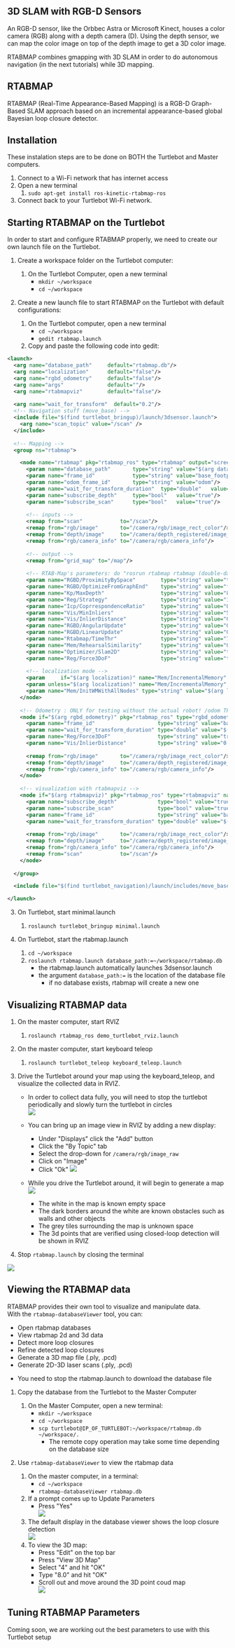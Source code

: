## 3D SLAM with RGB-D Sensors
An RGB-D sensor, like the Orbbec Astra or Microsoft Kinect, houses a color camera (RGB) along with a depth camera (D).
Using the depth sensor, we can map the color image on top of the depth image to get a 3D color image.

RTABMAP combines gmapping with 3D SLAM in order to do autonomous navigation (in the next tutorials) while 3D mapping.

## RTABMAP
RTABMAP (Real-Time Appearance-Based Mapping) is a RGB-D Graph-Based SLAM approach based on an incremental appearance-based global Bayesian loop closure detector.

## Installation
These instalation steps are to be done on BOTH the Turtlebot and Master computers.

1. Connect to a Wi-Fi network that has internet access
2. Open a new terminal
    1. `sudo apt-get install ros-kinetic-rtabmap-ros`
3. Connect back to your Turtlebot Wi-Fi network.

## Starting RTABMAP on the Turtlebot
In order to start and configure RTABMAP properly, we need to create our own launch file on the Turtlebot.

1. Create a workspace folder on the Turtlebot computer:
    1. On the Turtlebot Computer, open a new terminal
        * `mkdir ~/workspace`
        * `cd ~/workspace`

2. Create a new launch file to start RTABMAP on the Turtlebot with default configurations:
    1. On the Turtlebot computer, open a new terminal
        * `cd ~/workspace`
        * `gedit rtabmap.launch`
    2. Copy and paste the following code into gedit:
```xml
<launch>
  <arg name="database_path"     default="rtabmap.db"/>
  <arg name="localization"      default="false"/>
  <arg name="rgbd_odometry"     default="false"/>
  <arg name="args"              default=""/>
  <arg name="rtabmapviz"        default="false"/>
  
  <arg name="wait_for_transform"  default="0.2"/> 
  <!-- Navigation stuff (move_base) -->
  <include file="$(find turtlebot_bringup)/launch/3dsensor.launch">
    <arg name="scan_topic" value="/scan" />
  </include>
  
  <!-- Mapping -->
  <group ns="rtabmap">

    <node name="rtabmap" pkg="rtabmap_ros" type="rtabmap" output="screen" args="$(arg args)">
	  <param name="database_path"       type="string" value="$(arg database_path)"/>
	  <param name="frame_id"            type="string" value="base_footprint"/>
	  <param name="odom_frame_id"       type="string" value="odom"/>
	  <param name="wait_for_transform_duration"  type="double"   value="$(arg wait_for_transform)"/>
	  <param name="subscribe_depth"     type="bool"   value="true"/>
	  <param name="subscribe_scan"      type="bool"   value="true"/>
	
	  <!-- inputs -->
	  <remap from="scan"            to="/scan"/>
	  <remap from="rgb/image"       to="/camera/rgb/image_rect_color"/>
  	  <remap from="depth/image"     to="/camera/depth_registered/image_raw"/>
  	  <remap from="rgb/camera_info" to="/camera/rgb/camera_info"/>
  	  
  	  <!-- output -->
  	  <remap from="grid_map" to="/map"/>
	
	  <!-- RTAB-Map's parameters: do "rosrun rtabmap rtabmap (double-dash)params" to see the list of available parameters. -->
	  <param name="RGBD/ProximityBySpace"        type="string" value="true"/>   <!-- Local loop closure detection (using estimated position) with locations in WM -->
	  <param name="RGBD/OptimizeFromGraphEnd"    type="string" value="false"/>  <!-- Set to false to generate map correction between /map and /odom -->
	  <param name="Kp/MaxDepth"                  type="string" value="8.0"/>
	  <param name="Reg/Strategy"                 type="string" value="1"/>      <!-- Loop closure transformation refining with ICP: 0=Visual, 1=ICP, 2=Visual+ICP -->
	  <param name="Icp/CoprrespondenceRatio"     type="string" value="0.3"/>
	  <param name="Vis/MinInliers"               type="string" value="5"/>      <!-- 3D visual words minimum inliers to accept loop closure -->
	  <param name="Vis/InlierDistance"           type="string" value="0.1"/>    <!-- 3D visual words correspondence distance -->
	  <param name="RGBD/AngularUpdate"           type="string" value="0.436"/>    <!-- Update map only if the robot is moving -->
	  <param name="RGBD/LinearUpdate"            type="string" value="0.5"/>    <!-- Update map only if the robot is moving -->
	  <param name="Rtabmap/TimeThr"              type="string" value="700"/>
	  <param name="Mem/RehearsalSimilarity"      type="string" value="0.30"/>
	  <param name="Optimizer/Slam2D"             type="string" value="true"/>
	  <param name="Reg/Force3DoF"                type="string" value="true"/>   
	  
	  <!-- localization mode -->
	  <param     if="$(arg localization)" name="Mem/IncrementalMemory" type="string" value="false"/>
	  <param unless="$(arg localization)" name="Mem/IncrementalMemory" type="string" value="true"/>
	  <param name="Mem/InitWMWithAllNodes" type="string" value="$(arg localization)"/> 
    </node>
   
    <!-- Odometry : ONLY for testing without the actual robot! /odom TF should not be already published. -->
    <node if="$(arg rgbd_odometry)" pkg="rtabmap_ros" type="rgbd_odometry" name="rgbd_odometry" output="screen">
      <param name="frame_id"                    type="string" value="base_footprint"/>
      <param name="wait_for_transform_duration" type="double" value="$(arg wait_for_transform)"/>
      <param name="Reg/Force3DoF"               type="string" value="true"/>
      <param name="Vis/InlierDistance"          type="string" value="0.05"/>
      
      <remap from="rgb/image"       to="/camera/rgb/image_rect_color"/>
      <remap from="depth/image"     to="/camera/depth_registered/image_raw"/>
      <remap from="rgb/camera_info" to="/camera/rgb/camera_info"/>
    </node>
    
    <!-- visualization with rtabmapviz -->
    <node if="$(arg rtabmapviz)" pkg="rtabmap_ros" type="rtabmapviz" name="rtabmapviz" args="-d $(find rtabmap_ros)/launch/config/rgbd_gui.ini" output="screen">
  	  <param name="subscribe_depth"             type="bool" value="true"/>
      <param name="subscribe_scan"              type="bool" value="true"/>
      <param name="frame_id"                    type="string" value="base_footprint"/>
      <param name="wait_for_transform_duration" type="double" value="$(arg wait_for_transform)"/>
    
      <remap from="rgb/image"       to="/camera/rgb/image_rect_color"/>
      <remap from="depth/image"     to="/camera/depth_registered/image_raw"/>
      <remap from="rgb/camera_info" to="/camera/rgb/camera_info"/>
      <remap from="scan"            to="/scan"/>
    </node>
    
  </group>

  <include file="$(find turtlebot_navigation)/launch/includes/move_base.launch.xml"/>

</launch>
```

3. On Turtlebot, start minimal.launch
    1. `roslaunch turtlebot_bringup minimal.launch`

4. On Turtlebot, start the rtabmap.launch 
    1. `cd ~/workspace`
    2. `roslaunch rtabmap.launch database_path:=~/workspace/rtabmap.db`
        * the rtabmap.launch automatically launches 3dsensor.launch
        * the argument `database_path:=` is the location of the database file
            * if no database exists, rtabmap will create a new one

## Visualizing RTABMAP data

1. On the master computer, start RVIZ
    1. `roslaunch rtabmap_ros demo_turtlebot_rviz.launch`

2. On the master computer, start keyboard teleop
    1. `roslaunch turtlebot_teleop keyboard_teleop.launch`

3. Drive the Turtlebot around your map using the keyboard_teleop, and visualize the collected data in RVIZ.
    * In order to collect data fully, you will need to stop the turtlebot periodically and slowly turn the turtlebot in circles  
    ![](Resources/07-rtabmap_circle.gif)

    * You can bring up an image view in RVIZ by adding a new display:  
      * Under "Displays" click the "Add" button
      * Click the "By Topic" tab
      * Select the drop-down for `/camera/rgb/image_raw`
      * Click on "Image"
      * Click "Ok"
    ![](Resources/07-rtabmap_image_view.gif)

    * While you drive the Turtlebot around, it will begin to generate a map  
    ![](Resources/07-rtabmap_map.gif)
      * The white in the map is known empty space
      * The dark borders around the white are known obstacles such as walls and other objects
      * The grey tiles surrounding the map is unknown space
      * The 3d points that are verified using closed-loop detection will be shown in RVIZ
      
4. Stop `rtabmap.launch` by closing the terminal
      
![](Resources/07-rtabmap_collected.gif)

## Viewing the RTABMAP data
RTABMAP provides their own tool to visualize and manipulate data.  
With the `rtabmap-databaseViewer` tool, you can:
  - Open rtabmap databases
  - View rtabmap 2d and 3d data
  - Detect more loop closures
  - Refine detected loop closures
  - Generate a 3D map file (.ply, .pcd)
  - Generate 2D-3D laser scans (.ply, .pcd)

* You need to stop the rtabmap.launch to download the database file

1. Copy the database from the Turtlebot to the Master Computer
    1. On the Master Computer, open a new terminal:
        * `mkdir ~/workspace`
        * `cd ~/workspace`
        * `scp turtlebot@IP_OF_TURTLEBOT:~/workspace/rtabmap.db ~/workspace/.`
          * The remote copy operation may take some time depending on the database size

2. Use `rtabmap-databaseViewer` to view the rtabmap data
    1. On the master computer, in a terminal:
        * `cd ~/workspace`
        * `rtabmap-databaseViewer rtabmap.db`
    2. If a prompt comes up to Update Parameters
        * Press "Yes"  
        ![](Resources/07-rtabmap_database_update_parameters.png)
    3. The default display in the database viewer shows the loop closure detection  
    ![](Resources/07-rtabmap_loop_closure_display.png)
    4. To view the 3D map:
        * Press "Edit" on the top bar
        * Press "View 3D Map"
        * Select "4" and hit "OK"
        * Type "8.0" and hit "OK"
        * Scroll out and move around the 3D point coud map  
        ![](Resources/07-rtabmap_3d_view.gif)

## Tuning RTABMAP Parameters
Coming soon, we are working out the best parameters to use with this Turtlebot setup

